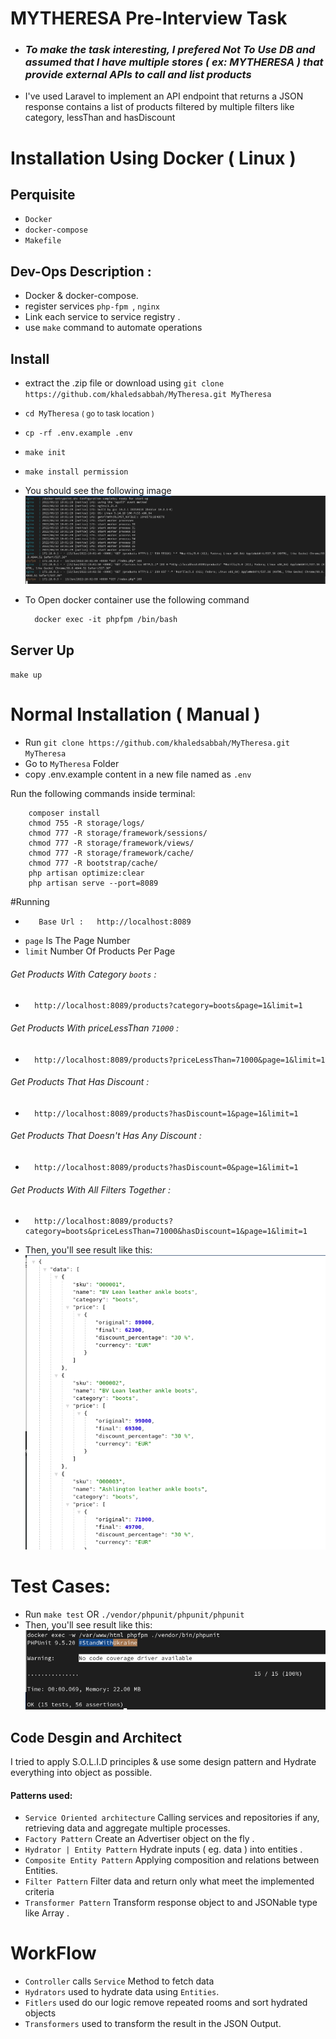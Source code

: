 # MYTHERESA Pre-Interview Task
- <h3><i> To make the task interesting, I prefered Not To Use DB and assumed that  I have multiple stores ( ex: MYTHERESA ) that provide external APIs to call and list products </i></h3>
-  I've used Laravel to implement an API endpoint that returns a JSON response contains a list of products filtered by multiple filters like category, lessThan and hasDiscount
 

# Installation Using Docker ( Linux )

## Perquisite
- `Docker`
- `docker-compose`
- `Makefile`

## Dev-Ops Description :
- Docker & docker-compose.
- register services  ``php-fpm ``, ``nginx``
- Link each service to service registry .
- use ``make`` command to automate operations

## Install
- extract the .zip file or download using `git clone https://github.com/khaledsabbah/MyTheresa.git MyTheresa`
- `cd MyTheresa` <small> ( go to task location )</small>
- `cp -rf .env.example .env`
- `make init`
- `make install permission`
- You should see the following image
  ![alt text](https://raw.githubusercontent.com/khaledsabbah/MyTheresa/main/images/server.png)

- To Open docker container use the following command

        docker exec -it phpfpm /bin/bash
## Server Up
  `make up`
# Normal Installation ( Manual )

* Run ``git clone https://github.com/khaledsabbah/MyTheresa.git MyTheresa``
* Go to `MyTheresa` Folder
* copy .env.example content in a new file named as `.env`

Run the following commands inside terminal:
    
  ```
      composer install
      chmod 755 -R storage/logs/
      chmod 777 -R storage/framework/sessions/
      chmod 777 -R storage/framework/views/
      chmod 777 -R storage/framework/cache/
      chmod 777 -R bootstrap/cache/
      php artisan optimize:clear
      php artisan serve --port=8089  
  ```

#Running
*        Base Url :   http://localhost:8089

- ``page`` Is The Page Number
- ``limit`` Number Of Products Per Page

###### Get Products With Category `boots`  :
*       http://localhost:8089/products?category=boots&page=1&limit=1  

###### Get Products With priceLessThan `71000` : 
*       http://localhost:8089/products?priceLessThan=71000&page=1&limit=1  

###### Get Products That Has Discount :
*       http://localhost:8089/products?hasDiscount=1&page=1&limit=1

###### Get Products That Doesn't Has Any Discount :
*       http://localhost:8089/products?hasDiscount=0&page=1&limit=1  

###### Get Products With All Filters Together :
*       http://localhost:8089/products?category=boots&priceLessThan=71000&hasDiscount=1&page=1&limit=1  

- Then, you'll see result like this: ![alt text](https://raw.githubusercontent.com/khaledsabbah/MyTheresa/main/images/products.png)

# Test Cases:

- Run   `make test` OR  ` ./vendor/phpunit/phpunit/phpunit `
- Then, you'll see result like this: ![alt text](https://raw.githubusercontent.com/khaledsabbah/MyTheresa/main/images/tests.png)

## Code Desgin and Architect
I tried to apply S.O.L.I.D principles & use some design pattern and Hydrate everything into object as possible.

#### Patterns used:
- ``Service Oriented architecture``  Calling services and repositories if any, retrieving data and aggregate multiple processes.
- ``Factory Pattern``   Create an Advertiser object on the fly .
- ``Hydrator | Entity Pattern``  Hydrate inputs ( eg. data ) into entities .
- ``Composite Entity Pattern``  Applying composition and relations between Entities.
- ``Filter Pattern``   Filter data and return only what meet the implemented criteria
- ``Transformer Pattern``  Transform response object to and JSONable type like Array .


# WorkFlow
- `Controller` calls `Service` Method to fetch data
- `Hydrators` used to hydrate data using `Entities`.
- `Fitlers` used do our logic remove repeated rooms and sort hydrated objects
- `Transformers` used to transform the result in the JSON Output.
